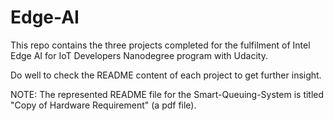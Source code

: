 # Edge-AI
This repo contains the three projects completed for the fulfilment of Intel Edge AI for IoT Developers Nanodegree program with Udacity.

Do well to check the README content of each project to get further insight.

NOTE: The represented README file for the Smart-Queuing-System is titled "Copy of Hardware Requirement" (a pdf file).
